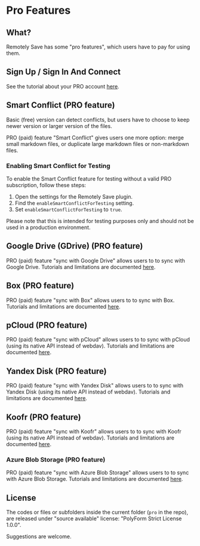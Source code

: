 # Pro Features

## What?

Remotely Save has some "pro features", which users have to pay for using them.

## Sign Up / Sign In And Connect

See the tutorial about your PRO account [here](.../docs/pro/README.md).

## Smart Conflict (PRO feature)

Basic (free) version can detect conflicts, but users have to choose to keep newer version or larger version of the files.

PRO (paid) feature "Smart Conflict" gives users one more option: merge small markdown files, or duplicate large markdown files or non-markdown files.

### Enabling Smart Conflict for Testing

To enable the Smart Conflict feature for testing without a valid PRO subscription, follow these steps:

1. Open the settings for the Remotely Save plugin.
2. Find the `enableSmartConflictForTesting` setting.
3. Set `enableSmartConflictForTesting` to `true`.

Please note that this is intended for testing purposes only and should not be used in a production environment.

## Google Drive (GDrive) (PRO feature)

PRO (paid) feature "sync with Google Drive" allows users to to sync with Google Drive. Tutorials and limitations are documented [here](../docs/remote_services/googledrive/README.md).

## Box (PRO feature)

PRO (paid) feature "sync with Box" allows users to to sync with Box. Tutorials and limitations are documented [here](../docs/remote_services/box/README.md).

## pCloud (PRO feature)

PRO (paid) feature "sync with pCloud" allows users to to sync with pCloud (using its native API instead of webdav). Tutorials and limitations are documented [here](../docs/remote_services/pcloud/README.md).

## Yandex Disk (PRO feature)

PRO (paid) feature "sync with Yandex Disk" allows users to to sync with Yandex Disk (using its native API instead of webdav). Tutorials and limitations are documented [here](../docs/remote_services/yandexdisk/README.md).

## Koofr (PRO feature)

PRO (paid) feature "sync with Koofr" allows users to to sync with Koofr (using its native API instead of webdav). Tutorials and limitations are documented [here](../docs/remote_services/koofr/README.md).

### Azure Blob Storage (PRO feature)

PRO (paid) feature "sync with Azure Blob Storage" allows users to to sync with Azure Blob Storage. Tutorials and limitations are documented [here](../docs/remote_services/azureblobstorage/README.md).

## License

The codes or files or subfolders inside the current folder (`pro` in the repo), are released under "source available" license: "PolyForm Strict License 1.0.0".

Suggestions are welcome.
